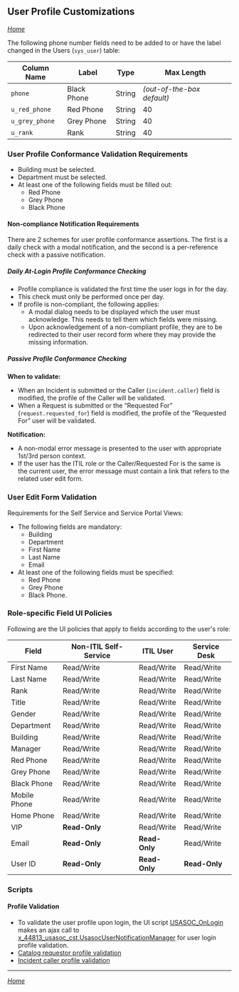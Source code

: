 ## User Profile Customizations

*[Home](./index.html)*

The following phone number fields need to be added to or have the label changed in the Users (`sys_user`) table:

| Column Name    | Label       | Type   | Max Length                 |
|----------------|-------------|--------|----------------------------|
| `phone`        | Black Phone | String | *(out-of-the-box default)* |
| `u_red_phone`  | Red Phone   | String | 40                         |
| `u_grey_phone` | Grey Phone  | String | 40                         |
| `u_rank`       | Rank        | String | 40                         |

### User Profile Conformance Validation Requirements

- Building must be selected.
- Department must be selected.
- At least one of the following fields must be filled out:
  - Red Phone
  - Grey Phone
  - Black Phone
  
#### Non-compliance Notification Requirements

There are 2 schemes for user profile conformance assertions. The first is a daily check with a modal notification, and the second is a per-reference check with a passive notification.

##### Daily At-Login Profile Conformance Checking

- Profile compliance is validated the first time the user logs in for the day.
- This check must only be performed once per day.
- If profile is non-compliant, the following applies:
  - A modal dialog needs to be displayed which the user must acknowledge. This needs to tell them which fields were missing.
  - Upon acknowledgement of a non-compliant profile, they are to be redirected to their user record form where they may provide the missing information.

##### Passive Profile Conformance Checking

**When to validate:**

- When an Incident is submitted or the Caller (`incident.caller`) field is modified, the profile of the Caller will be validated.
- When a Request is submitted or the “Requested For” (`request.requested_for`) field is modified, the profile of the “Requested For” user will be validated.

**Notification:**

- A non-modal error message is presented to the user with appropriate 1st/3rd person context.
- If the user has the ITIL role or the Caller/Requested For is the same is the current user, the error message must contain a link that refers to the related user edit form.

### User Edit Form Validation

Requirements for the Self Service and Service Portal Views:

- The following fields are mandatory:
  - Building
  - Department
  - First Name
  - Last Name
  - Email
- At least one of the following fields must be specified:
  - Red Phone
  - Grey Phone
  - Black Phone.

### Role-specific Field UI Policies

Following are the UI policies that apply to fields according to the user's role:

| Field        | Non-ITIL Self-Service | ITIL User     | Service Desk  |
|--------------|-----------------------|---------------|---------------|
| First Name   | Read/Write            | Read/Write    | Read/Write    |
| Last Name    | Read/Write            | Read/Write    | Read/Write    |
| Rank         | Read/Write            | Read/Write    | Read/Write    |
| Title        | Read/Write            | Read/Write    | Read/Write    |
| Gender       | Read/Write            | Read/Write    | Read/Write    |
| Department   | Read/Write            | Read/Write    | Read/Write    |
| Building     | Read/Write            | Read/Write    | Read/Write    |
| Manager      | Read/Write            | Read/Write    | Read/Write    |
| Red Phone    | Read/Write            | Read/Write    | Read/Write    |
| Grey Phone   | Read/Write            | Read/Write    | Read/Write    |
| Black Phone  | Read/Write            | Read/Write    | Read/Write    |
| Mobile Phone | Read/Write            | Read/Write    | Read/Write    |
| Home Phone   | Read/Write            | Read/Write    | Read/Write    |
| VIP          | **Read-Only**         | Read/Write    | Read/Write    |
| Email        | **Read-Only**         | **Read-Only** | Read/Write    |
| User ID      | **Read-Only**         | **Read-Only** | **Read-Only** |

### Scripts

#### Profile Validation

- To validate the user profile upon login, the UI script [USASOC_OnLogin](./Script%20Sources.md#usasoc_onlogin) makes an ajax call to [x_44813_usasoc_cst.UsasocUserNotificationManager](./USASOC%20Customizations%20Application.md#usasocusernotificationmanager-api) for user login profile validation.
- [Catalog requestor profile validation](./Script%20Sources.md#catalog-requestor-profile-validation)
- [Incident caller profile validation](./Script%20Sources.md#incident-caller-profile-validation)

_____

*[Home](./index.html)*
